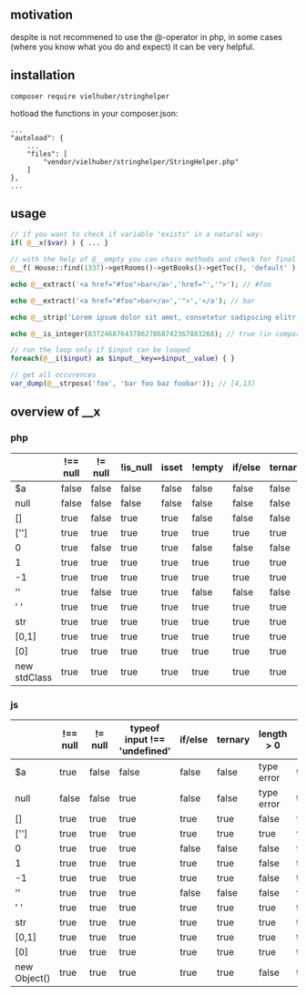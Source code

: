 ## motivation
despite is not recommened to use the @-operator in php,
in some cases (where you know what you do and expect) it can be very helpful.

## installation
```
composer require vielhuber/stringhelper
```

hotload the functions in your composer.json:
```
...
"autoload": {
	...
    "files": [
        "vendor/vielhuber/stringhelper/StringHelper.php"
    ]
},
...
```

## usage
```php
// if you want to check if variable "exists" in a natural way:
if( @__x($var) ) { ... }

// with the help of @__empty you can chain methods and check for final existence
@__f( House::find(1337)->getRooms()->getBooks()->getToc(), 'default' )

echo @__extract('<a href="#foo">bar</a>','href="','">'); // #foo

echo @__extract('<a href="#foo">bar</a>','">','</a'); // bar

echo @__strip('Lorem ipsum dolor sit amet, consetetur sadipscing elitr, sed diam nonumy eirmod tempor.', 12); // Lorem ipsum...

echo @__is_integer(8372468764378627868742367883268); // true (in comparison to is_int())

// run the loop only if $input can be looped
foreach(@__i($input) as $input__key=>$input__value) { }

// get all occurences
var_dump(@__strposx('foo', 'bar foo baz foobar')); // [4,13]
```

## overview of __x

### php

| | !== null | != null | !is_null | isset | !empty | if/else | ternary | count > 0 | != '' | !== '' | @__x | 
| --- | --- | --- | --- | --- | --- | --- | --- | --- | --- | --- | --- |
| $a | false | false | false | false | false | false | false | false | false | true | false | 
| null | false | false | false | false | false | false | false | false | false | true | false | 
| [] | true | false | true | true | false | false | false | false | true | true | false | 
| [''] | true | true | true | true | true | true | true | true | true | true | false | 
| 0 | true | false | true | true | false | false | false | true | false | true | true | 
| 1 | true | true | true | true | true | true | true | true | true | true | true | 
| -1 | true | true | true | true | true | true | true | true | true | true | true | 
| '' | true | false | true | true | false | false | false | true | false | false | false | 
| ' ' | true | true | true | true | true | true | true | true | true | true | false | 
| str | true | true | true | true | true | true | true | true | true | true | true | 
| [0,1] | true | true | true | true | true | true | true | true | true | true | true | 
| [0] | true | true | true | true | true | true | true | true | true | true | true | 
| new stdClass | true | true | true | true | true | true | true | true | true | true | false |

### js

| | !== null | != null | typeof input !== 'undefined' | if/else | ternary | length > 0 | != '' | !== '' | __x | 
| --- | --- | --- | --- | --- | --- | --- | --- | --- | --- |
| $a | true | false | false | false | false | type error | true | true | false | 
| null | false | false | true | false | false | type error | true | true | false | 
| [] | true | true | true | true | true | false | false | true | false | 
| [''] | true | true | true | true | true | true | false | true | false | 
| 0 | true | true | true | false | false | false | false | true | true | 
| 1 | true | true | true | true | true | false | true | true | true | 
| -1 | true | true | true | true | true | false | true | true | true | 
| '' | true | true | true | false | false | false | false | false | false | 
| ' ' | true | true | true | true | true | true | true | true | false | 
| str | true | true | true | true | true | true | true | true | true | 
| [0,1] | true | true | true | true | true | true | true | true | true | 
| [0] | true | true | true | true | true | true | true | true | true | 
| new Object() | true | true | true | true | true | false | true | true | false |
